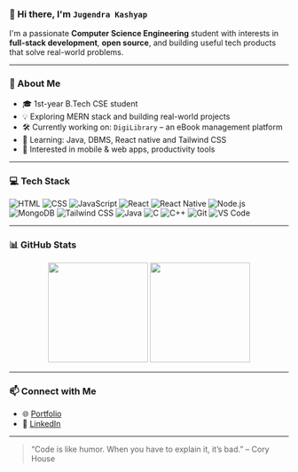 ### 👋 Hi there, I'm `Jugendra Kashyap`

I'm a passionate **Computer Science Engineering** student with interests in **full-stack development**, **open source**, and building useful tech products that solve real-world problems.

---

### 🚀 About Me
- 🎓 1st-year B.Tech CSE student
- 💡 Exploring MERN stack and building real-world projects
- 🛠️ Currently working on: `DigiLibrary` – an eBook management platform
- 🌱 Learning: Java, DBMS, React native and Tailwind CSS
- 🧠 Interested in mobile & web apps, productivity tools

---

### 💻 Tech Stack
![HTML](https://img.shields.io/badge/-HTML5-E34F26?logo=html5&logoColor=white)
![CSS](https://img.shields.io/badge/-CSS3-1572B6?logo=css3)
![JavaScript](https://img.shields.io/badge/-JavaScript-F7DF1E?logo=javascript&logoColor=black)
![React](https://img.shields.io/badge/-React-20232A?logo=react)
![React Native](https://img.shields.io/badge/-React%20Native-61DAFB?logo=react&logoColor=black)
![Node.js](https://img.shields.io/badge/-Node.js-339933?logo=node.js)
![MongoDB](https://img.shields.io/badge/-MongoDB-47A248?logo=mongodb)
![Tailwind CSS](https://img.shields.io/badge/-TailwindCSS-38B2AC?logo=tailwind-css)
![Java](https://img.shields.io/badge/-Java-007396?logo=java)
![C](https://img.shields.io/badge/-C-00599C?logo=c)
![C++](https://img.shields.io/badge/-C++-00599C?logo=c%2B%2B)
![Git](https://img.shields.io/badge/-Git-F05032?logo=git&logoColor=white)
![VS Code](https://img.shields.io/badge/-VS%20Code-007ACC?logo=visual-studio-code)

---

### 📊 GitHub Stats

<p align="center">
  <img src="https://github-readme-stats.vercel.app/api?username=jugendrakashyap&show_icons=true&theme=radical" height="180"/>
  <img src="https://github-readme-streak-stats.herokuapp.com?user=jugendrakashyap&theme=radical" height="180"/>
</p>

---

### 📫 Connect with Me
- 🌐 [Portfolio](jugendrakashyap.com)
- 💼 [LinkedIn](https://www.linkedin.com/in/jugendrakashyap/)

---

> “Code is like humor. When you have to explain it, it’s bad.” – Cory House
